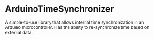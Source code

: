 # ArduinoTimeSynchronizer
A simple-to-use library that allows internal time synchronization in an Arduino microcontroller. Has the ability to re-synchronize time based on external data.
